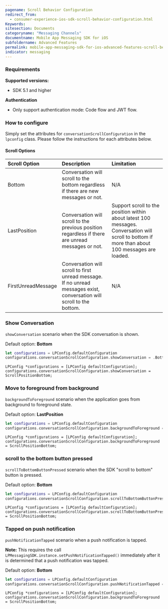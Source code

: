 ```yaml
---
pagename: Scroll Behavior Configuration
redirect_from:
  - consumer-experience-ios-sdk-scroll-behavior-configuration.html
Keywords:
sitesection: Documents
categoryname: "Messaging Channels"
documentname: Mobile App Messaging SDK for iOS
subfoldername: Advanced Features
permalink: mobile-app-messaging-sdk-for-ios-advanced-features-scroll-behavior-configuration.html
indicator: messaging
---
```


### Requirements

**Supported versions:**
 - SDK 5.1 and higher

**Authentication**
 - Only support authentication mode: Code flow and JWT flow.

### How to configure
Simply set the attributes for `conversationScrollConfiguration` in the `lpconfig` class. Please follow the instructions for each attributes below.

#### Scroll Options

| Scroll Option | Description | Limitation |
| :--- | :--- | :--- |
| Bottom | Conversation will scroll to the bottom regardless if there are new messages or not. | N/A |
| LastPosition | Conversation will scroll to the previous position regardless if there are unread messages or not. | Support scroll to the position within about latest 100 messages. Conversation will scroll to bottom if more than about 100 messages are loaded. |
| FirstUnreadMessage | Conversation will scroll to first unread message. If no unread messages exist, conversation will scroll to the bottom. | N/A |

### Show Conversation

`showConversation`
scenario when the SDK conversation is shown.

Default option: **Bottom**

```swift
let configurations = LPConfig.defaultConfiguration
configurations.conversationScrollConfiguration.showConversation = .Bottom
```

```objc
LPConfig *configurations = [LPConfig defaultConfiguration];
configurations.conversationScrollConfiguration.showConversation = ScrollPositionBottom;
```

### Move to foreground from background

`backgroundToForeground`
scenario when the application goes from background to foreground state.

Default option: **LastPosition**

```swift
let configurations = LPConfig.defaultConfiguration
configurations.conversationScrollConfiguration.backgroundToForeground = .Bottom
```

```objc
LPConfig *configurations = [LPConfig defaultConfiguration];
configurations.conversationScrollConfiguration.backgroundToForeground = ScrollPositionBottom;
```

### scroll to the bottom button pressed

`scrollToBottomButtonPressed`
scenario when the SDK "scroll to bottom" button is pressed.

Default option: **Bottom**

```swift
let configurations = LPConfig.defaultConfiguration
configurations.conversationScrollConfiguration.scrollToBottomButtonPressed = .Bottom
```

```objc
LPConfig *configurations = [LPConfig defaultConfiguration];
configurations.conversationScrollConfiguration.scrollToBottomButtonPressed = ScrollPositionBottom;
```

### Tapped on push notification

`pushNotificationTapped`
scenario when a push notification is tapped.

**Note:** This requires the call `LPMessagingSDK.instance.setPushNotificationTapped()` immediately after it is determined that a push notification was tapped.

Default option: **Bottom**

```swift
let configurations = LPConfig.defaultConfiguration
configurations.conversationScrollConfiguration.pushNotificationTapped = .Bottom
```

```objc
LPConfig *configurations = [LPConfig defaultConfiguration];
configurations.conversationScrollConfiguration.backgroundToForeground = ScrollPositionBottom;
```